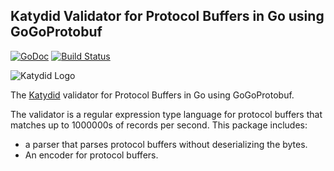## Katydid Validator for Protocol Buffers in Go using GoGoProtobuf

[![GoDoc](https://godoc.org/github.com/katydid/validator-gogo-proto?status.svg)](https://godoc.org/github.com/katydid/validator-gogo-proto) [![Build Status](https://github.com/katydid/validator-gogo-proto/actions/workflows/build.yml/badge.svg)](https://github.com/katydid/validator-gogo-proto/actions)

![Katydid Logo](https://cdn.rawgit.com/katydid/katydid.github.io/main/logo.png)

The [Katydid](http://katydid.github.io) validator for Protocol Buffers in Go using GoGoProtobuf.

The validator is a regular expression type language for protocol buffers that matches up to 1000000s of records per second.
This package includes:
* a parser that parses protocol buffers without deserializing the bytes.
* An encoder for protocol buffers.
